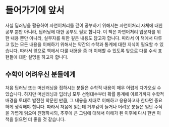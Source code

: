 # 들어가기에 앞서

사실 딥러닝을 활용하여 자연어처리를 깊이 공부하기 위해서는 자연어처리 자체에 대한 공부 뿐만 아니라, 딥러닝에 대한 공부도 필요 합니다. 이 책은 자연어처리 입문자를 위한 내용 뿐만 아니라, 실무자를 위한 깊은 내용도 담고자 합니다. 따라서 이 책에서 다루고 있는 모든 내용을 이해하기 위해서는 약간의 수학과 통계에 대한 지식이 필요할 수 있습니다. 따라서 앞으로 책에서 다룰 내용을 좀 더 이해할 수 있도록 앞으로 다룰 수식 표현들에 대한 설명을 하고자 합니다.

## 수학이 어려우신 분들에게

처음 딥러닝 또는 머신러닝을 접하시는 분들은 수학적 내용이 매우 어렵게 다가오실 수 있습니다. 하지만 머신러닝과 딥러닝 모두 선형대수부터 확률 통계에 이르기까지 수학적 배경을 토대로 발전한 학문인 만큼, 그 내용을 제대로 이해하고 응용하고자 한다면 중요하게 생각해야 합니다. 따라서 처음에 읽는데 거부감이 들거나 어려운 분들은 일단 수식을 가볍게 읽으며 진행하시되, 추후에 큰 그림에 대해서 이해가 된 이후에 다시 한번 이 책을 읽으면 더 좋을 것 같습니다.
